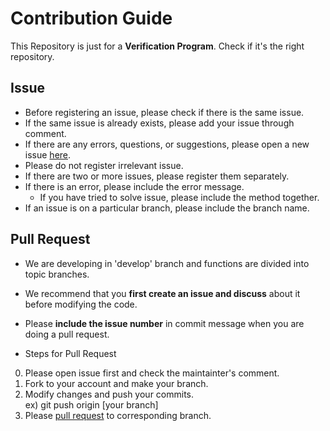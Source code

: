 # Contribution Guide
This Repository is just for a **Verification Program**. Check if it's the right repository.
  
## Issue
* Before registering an issue, please check if there is the same issue.
* If the same issue is already exists, please add your issue through comment.
* If there are any errors, questions, or suggestions, please open a new issue [here](https://github.com/CAU-OSS-2019/team-project-team17_verification_program/issues).
* Please do not register irrelevant issue.
* If there are two or more issues, please register them separately.
* If there is an error, please include the error message.
  * If you have tried to solve issue, please include the method together.
* If an issue is on a particular branch, please include the branch name.
  
  
## Pull Request
* We are developing in 'develop' branch and functions are divided into topic branches.
* We recommend that you **first create an issue and discuss** about it before modifying the code.
* Please **include the issue number** in commit message when you are doing a pull request.

* Steps for Pull Request
 0. Please open issue first and check the maintainter's comment.
1. Fork to your account and make your branch.
2. Modify changes and push your commits.  
     ex) git push origin [your branch]
3. Please [pull request](https://github.com/CAU-OSS-2019/team-project-team17_verification_program/pulls) to corresponding branch.